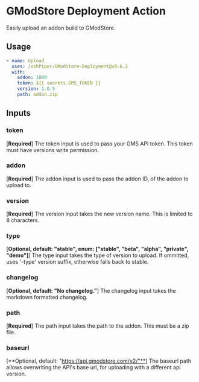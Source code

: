 # GModStore Deployment Action

Easily upload an addon build to GModStore.

## Usage
```yml
- name: Upload
  uses: JoshPiper/GModStore-Deployment@v0.6.2
  with:
    addon: 1000
    token: ${{ secrets.GMS_TOKEN }}
    version: 1.0.5
    path: addon.zip
```

## Inputs

### token
[**Required**] The token input is used to pass your GMS API token.
This token must have versions write permission.

### addon
[**Required**] The addon input is used to pass the addon ID, of the addon to upload to.

### version
[**Required**] The version input takes the new version name. This is limited to 8 characters.

### type
[**Optional, default: "stable", enum: ["stable", "beta", "alpha", "private", "demo"]**] The type input takes the type of version to upload. If ommitted, uses '-type' version suffix, otherwise falls back to stable.

### changelog
[**Optional, default: "No changelog."**] The changelog input takes the markdown formatted changelog.

### path
[**Required**] The path input takes the path to the addon. This must be a zip file.

### baseurl
[**Optional, default: "https://api.gmodstore.com/v2/"**] The baseurl path allows overwriting the API's base url, for uploading with a different api version.
